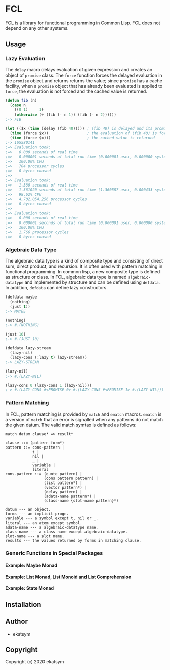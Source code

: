 # FCL
FCL is a library for functional programming in Common Lisp.
FCL does not depend on any other systems.

## Usage

### Lazy Evaluation

The `delay` macro delays evaluation of given expression and creates an object
of `promise` class. The `force` function forces the delayed evaluation in the
`promise` object and returns returns the value; since `promise` has a cache
facility, when a `promise` object that has already been evaluated is applied to
`force`, the evaluation is not forced and the cached value is returned.

```lisp
(defun fib (n)
  (case n
    ((0 1)     1)
    (otherwise (+ (fib (- n 1)) (fib (- n 2))))))
;-> FIB

(let (($x (time (delay (fib 40))))) ; (fib 40) is delayed and its promise is binded to $x
  (time (force $x))                 ; the evaluation of (fib 40) is forced
  (time (force $x)))                ; the cached value is returned
;-> 165580141
;=> Evaluation took:
;=>   0.000 seconds of real time
;=>   0.000001 seconds of total run time (0.000001 user, 0.000000 system)
;=>   100.00% CPU
;=>   704 processor cycles
;=>   0 bytes consed
;=>
;=> Evaluation took:
;=>   1.380 seconds of real time
;=>   1.361020 seconds of total run time (1.360587 user, 0.000433 system)
;=>   98.62% CPU
;=>   4,702,054,256 processor cycles
;=>   0 bytes consed
;=>
;=> Evaluation took:
;=>   0.000 seconds of real time
;=>   0.000001 seconds of total run time (0.000001 user, 0.000000 system)
;=>   100.00% CPU
;=>   1,766 processor cycles
;=>   0 bytes consed
```

### Algebraic Data Type

The algebraic data type is a kind of composite type and consisting of direct
sum, direct product, and recursion. It is often used with pattern matching in
functional programming. In common lisp, a new composite type is defined as
structure or class. In FCL, algebraic data type is named `algebraic-datatype`
and implemented by structure and can be defined using `defdata`. In addition,
`defdata` can define lazy constructors.

```lisp
(defdata maybe
  (nothing)
  (just t))
;-> MAYBE

(nothing)
;-> #.(NOTHING)

(just 10)
;-> #.(JUST 10)

(defdata lazy-stream
  (lazy-nil)
  (lazy-cons (:lazy t) lazy-stream))
;-> LAZY-STREAM

(lazy-nil)
;-> #.(LAZY-NIL)

(lazy-cons 0 (lazy-cons 1 (lazy-nil)))
;-> #.(LAZY-CONS #<PROMISE 0> #.(LAZY-CONS #<PROMISE 1> #.(LAZY-NIL)))
```

### Pattern Matching
In FCL, pattern matching is provided by `match` and `ematch` macros. `ematch` is
a version of `match` that an error is signalled when any patterns do not match
the given datum. The valid match symtax is defined as follows:

```text
match datum clause* => result*

clause ::= (pattern form*)
pattern ::= cons-pattern |
            t |
            nil |
            _ |
            variable |
            literal
cons-pattern ::= (quote pattern) |
                 (cons pattern pattern) |
                 (list pattern*) |
                 (vector pattern*) |
                 (delay pattern) |
                 (adata-name pattern*) |
                 (class-name {slot-name pattern}*)

datum --- an object.
forms --- an implicit progn.
variable --- a symbol except t, nil or _.
literal --- an atom except symbol.
adata-name --- a algebraic-datatype name.
class-name --- a class name except algebraic-datatype.
slot-name --- a slot name.
results --- the values returned by forms in matching clause.
```

### Generic Functions in Special Packages

#### Example: Maybe Monad

#### Example: List Monad, List Monoid and List Comprehension

#### Example: State Monad

## Installation

## Author

* ekatsym

## Copyright

Copyright (c) 2020 ekatsym
